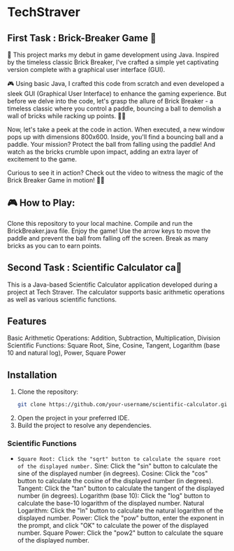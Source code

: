 # TechStraver

## First Task : Brick-Breaker Game 🧱

👋 This project marks my debut in game development using Java. Inspired by the timeless classic Brick Breaker, I've crafted a simple yet captivating version complete with a graphical user interface (GUI).

🎮 Using basic Java, I crafted this code from scratch and even developed a sleek GUI (Graphical User Interface) to enhance the gaming experience. But before we delve into the code, let's grasp the allure of Brick Breaker - a timeless classic where you control a paddle, bouncing a ball to demolish a wall of bricks while racking up points. 🧱🏓

Now, let's take a peek at the code in action. When executed, a new window pops up with dimensions 800x600. Inside, you'll find a bouncing ball and a paddle. Your mission? Protect the ball from falling using the paddle! And watch as the bricks crumble upon impact, adding an extra layer of excitement to the game.

Curious to see it in action? Check out the video to witness the magic of the Brick Breaker Game in motion! 🚀💥

## 🎮 How to Play:
Clone this repository to your local machine.
Compile and run the BrickBreaker.java file.
Enjoy the game! Use the arrow keys to move the paddle and prevent the ball from falling off the screen. Break as many bricks as you can to earn points.


## Second Task : Scientific Calculator ca📱

This is a Java-based Scientific Calculator application developed during a project at Tech Straver. The calculator supports basic arithmetic operations as well as various scientific functions.

## Features
Basic Arithmetic Operations: Addition, Subtraction, Multiplication, Division
Scientific Functions: Square Root, Sine, Cosine, Tangent, Logarithm (base 10 and natural log), Power, Square Power

## Installation
1. Clone the repository:
   ```bash
   git clone https://github.com/your-username/scientific-calculator.git
   ```
2. Open the project in your preferred IDE.
3. Build the project to resolve any dependencies.


### Scientific Functions

* `Square Root: Click the "sqrt" button to calculate the square root of the displayed number.`
Sine: Click the "sin" button to calculate the sine of the displayed number (in degrees).
Cosine: Click the "cos" button to calculate the cosine of the displayed number (in degrees).
Tangent: Click the "tan" button to calculate the tangent of the displayed number (in degrees).
Logarithm (base 10): Click the "log" button to calculate the base-10 logarithm of the displayed number.
Natural Logarithm: Click the "ln" button to calculate the natural logarithm of the displayed number.
Power: Click the "pow" button, enter the exponent in the prompt, and click "OK" to calculate the power of the displayed number.
Square Power: Click the "pow2" button to calculate the square of the displayed number.

